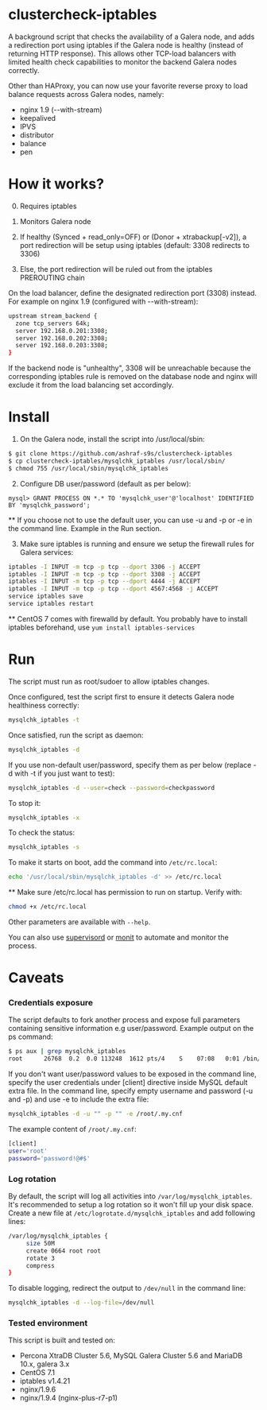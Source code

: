# clustercheck-iptables

A background script that checks the availability of a Galera node, and adds a redirection port using iptables if the Galera node is healthy (instead of returning HTTP response). This allows other TCP-load balancers with limited health check capabilities to monitor the backend Galera nodes correctly. 

Other than HAProxy, you can now use your favorite reverse proxy to load balance requests across Galera nodes, namely:
- nginx 1.9 (--with-stream)
- keepalived
- IPVS
- distributor
- balance
- pen

# How it works?

0) Requires iptables

1) Monitors Galera node

2) If healthy (Synced + read_only=OFF) or (Donor + xtrabackup[-v2]), a port redirection will be setup using iptables (default: 3308 redirects to 3306)

3) Else, the port redirection will be ruled out from the iptables PREROUTING chain

On the load balancer, define the designated redirection port (3308) instead. For example on nginx 1.9 (configured with --with-stream):
```bash
upstream stream_backend {
  zone tcp_servers 64k;
  server 192.168.0.201:3308;
  server 192.168.0.202:3308;
  server 192.168.0.203:3308;
}
```
If the backend node is "unhealthy", 3308 will be unreachable because the corresponding iptables rule is removed on the database node and nginx will exclude it from the load balancing set accordingly.

# Install

1) On the Galera node, install the script into /usr/local/sbin:
```bash
$ git clone https://github.com/ashraf-s9s/clustercheck-iptables
$ cp clustercheck-iptables/mysqlchk_iptables /usr/local/sbin/
$ chmod 755 /usr/local/sbin/mysqlchk_iptables
```

2) Configure DB user/password (default as per below):
```mysql
mysql> GRANT PROCESS ON *.* TO 'mysqlchk_user'@'localhost' IDENTIFIED BY 'mysqlchk_password';
```
** If you choose not to use the default user, you can use -u and -p or -e in the command line. Example in the Run section.

3) Make sure iptables is running and ensure we setup the firewall rules for Galera services:
```bash
iptables -I INPUT -m tcp -p tcp --dport 3306 -j ACCEPT
iptables -I INPUT -m tcp -p tcp --dport 3308 -j ACCEPT
iptables -I INPUT -m tcp -p tcp --dport 4444 -j ACCEPT
iptables -I INPUT -m tcp -p tcp --dport 4567:4568 -j ACCEPT
service iptables save
service iptables restart
```
** CentOS 7 comes with firewalld by default. You probably have to install iptables beforehand, use ``yum install iptables-services``

# Run

The script must run as root/sudoer to allow iptables changes.

Once configured, test the script first to ensure it detects Galera node healthiness correctly:
```bash
mysqlchk_iptables -t
```

Once satisfied, run the script as daemon:
```bash
mysqlchk_iptables -d
```

If you use non-default user/password, specify them as per below (replace -d with -t if you just want to test):
```bash
mysqlchk_iptables -d --user=check --password=checkpassword
```

To stop it:
```bash
mysqlchk_iptables -x
```

To check the status:
```bash
mysqlchk_iptables -s
```

To make it starts on boot, add the command into ``/etc/rc.local``:
```bash
echo '/usr/local/sbin/mysqlchk_iptables -d' >> /etc/rc.local
```

** Make sure /etc/rc.local has permission to run on startup. Verify with:
```bash
chmod +x /etc/rc.local
```
Other parameters are available with ``--help``.

You can also use [supervisord](http://supervisord.org/) or [monit](https://mmonit.com/monit/) to automate and monitor the process.

# Caveats

### Credentials exposure

The script defaults to fork another process and expose full parameters containing sensitive information e.g user/password. Example output on the ps command:
```bash
$ ps aux | grep mysqlchk_iptables
root      26768  0.2  0.0 113248  1612 pts/4    S    07:08   0:01 /bin/bash /usr/local/sbin/mysqlchk_iptables --username=mysqlchk_user --password=mysqlchk_password --mirror-port=3308 --real-port=3306 --log-file=/var/log/mysqlchk_iptables --source-address=0.0.0.0/0 --check-interval=1 --defaults-extra-file=/etc/my.cnf -R
```

If you don't want user/password values to be exposed in the command line, specify the user credentials under [client] directive inside MySQL default extra file. In the command line, specify empty username and password (-u and -p) and use -e to include the extra file:
```bash
mysqlchk_iptables -d -u "" -p "" -e /root/.my.cnf
```

The example content of ``/root/.my.cnf``:
```bash
[client]
user='root'
password='password!@#$'
```

### Log rotation

By default, the script will log all activities into ``/var/log/mysqlchk_iptables``. It's recommended to setup a log rotation so it won't fill up your disk space. Create a new file at ``/etc/logrotate.d/mysqlchk_iptables`` and add following lines:

```bash
/var/log/mysqlchk_iptables {
     size 50M
     create 0664 root root
     rotate 3
     compress
}
```

To disable logging, redirect the output to ``/dev/null`` in the command line:
```bash
mysqlchk_iptables -d --log-file=/dev/null 
```

### Tested environment

This script is built and tested on:

* Percona XtraDB Cluster 5.6, MySQL Galera Cluster 5.6 and MariaDB 10.x, galera 3.x
* CentOS 7.1
* iptables v1.4.21
* nginx/1.9.6
* nginx/1.9.4 (nginx-plus-r7-p1)
